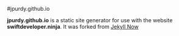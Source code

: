 #jpurdy.github.io

**jpurdy.github.io** is a static site generator for use with the website **swiftdeveloper.ninja**. It was forked from [Jekyll Now](https://github.com/barryclark/jekyll-now) 

